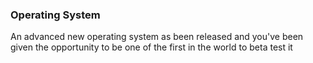 ### Operating System
An advanced new operating system as been released and you've been given the opportunity to be one of the first in the world to beta test it
